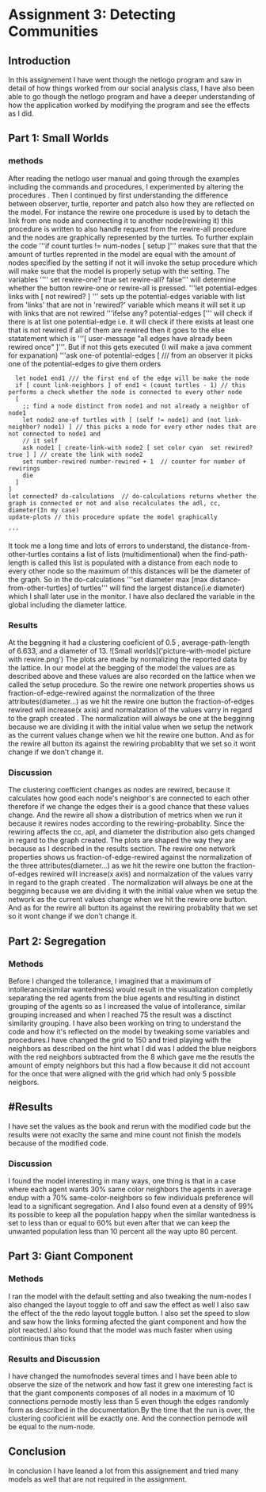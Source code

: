 # Assignment 3: Detecting Communities
<Nahom> <Asnake>


## Introduction
In this assignement I have went though the netlogo program and saw in detail of how things worked from our social analysis class, I have also been able to go though the netlogo program and have a deeper understanding of how the application worked by modifying the program and see the effects as I did. 
## Part 1: Small Worlds
### methods
After reading the netlogo user manual and going through the examples including the commands and procedures, I experimented by altering the 
procedures . Then I continued by first understanding the difference between observer, turtle, reporter and patch also how they are reflected
on the model. For instance the rewire one procedure is used by to detach the link from one node and connecting it to another node(rewiring it)
this procedure is written to also handle request from the rewire-all procedure and the nodes are graphically represented by the turtles. To further
explain the code '''if count turtles != num-nodes [
    setup
  ]'''
makes sure that that the amount of turtles reprented in the model are equal with the amount of nodes specified by the setting if not it will invoke
the setup procedure which will make sure that the model is properly setup with the setting. The variables '''' set rewire-one? true
  set rewire-all? false''' will determine whether the button rewire-one or rewire-all is pressed. '''let potential-edges links with [ not rewired? ] '''
  sets up the potential-edges variable with list from 'links' that are not in 'rewired?' variable which means it will set it up with links that are 
  not rewired   '''ifelse any? potential-edges [''' will check if there is at list one potential-edge i.e. it will check if there exists at least one
  that is not rewired if all of them are rewired then it goes to the else statatement which is '''[ user-message "all edges have already been rewired once" ]'''.
But if not this gets executed (I will make a java comment for expanation)
'''ask one-of potential-edges [  /// from an observer it picks one of the potential-edges to give them orders
     
      let node1 end1 /// the first end of the edge will be make the node 
      if [ count link-neighbors ] of end1 < (count turtles - 1) // this performs a check whether the node is connected to every other node 
      [
        ;; find a node distinct from node1 and not already a neighbor of node1
        let node2 one-of turtles with [ (self != node1) and (not link-neighbor? node1) ] // this picks a node for every other nodes that are not connected to node1 and 
        // it self
        ask node1 [ create-link-with node2 [ set color cyan  set rewired? true ] ] // create the link with node2
        set number-rewired number-rewired + 1  // counter for number of rewirings
        die
      ]
    ]
    let connected? do-calculations  // do-calculations returns whether the graph is connected or not and also recalculates the adl, cc, diameter(In my case)
    update-plots // this procedure update the model graphically

    '''
It took me a long time and lots of errors to understand, the distance-from-other-turtles contains a list of lists (multidimentional) when the find-path-length is called 
this list is populated with a distance from each node to every other node so the maximum of this distances will be the diameter of the graph. So in the do-calculations
'''set diameter max [max distance-from-other-turtles] of turtles''' will find the largest distance(i.e diameter) which I shall later use in the monitor. I have also declared the variable in the global including the diameter lattice. 

### Results
At the beggning it had a clustering coeficient of 0.5 , average-path-length of 6.633, and a diameter of 13. 
![Small worlds]('picture-with-model picture with rewire.png')
The plots are made by normalizing the reported data by the lattice. In our model at the begging of the model the values are as described above and these values are also
recorded on the lattice when we called the setup procedure.  So the rewire one network properties shows us fraction-of-edge-rewired against the normalization of the three
attributes(diameter...) as we hit the rewire one button the fraction-of-edges rewired will increase(x axis) and normalzation of the values varry in regard to the graph created . The normalization will always be one at the begginng because we are dividing it with the initial value when we setup the network as the current values change when we hit the rewire one button. And as for the rewire all button its against the rewiring probablity that we set so it wont change if we don't change it.

### Discussion
The clustering coefficient changes as nodes are rewired, because it calculates how good each node's neighbor's are connected to each other therefore if we change the edges their is a good chance that these values change. And the rewire all show a distribution of metrics when we run it because it rewires nodes according to the rewiring-probablity. Since the rewiring affects the cc, apl, and diameter the distribution also gets changed in regard to the graph created. The plots are shaped the way they are because as I described in the results section. The rewire one network properties shows us fraction-of-edge-rewired against the normalization of the three
attributes(diameter...) as we hit the rewire one button the fraction-of-edges rewired will increase(x axis) and normalzation of the values varry in regard to the graph created . The normalization will always be one at the begginng because we are dividing it with the initial value when we setup the network as the current values change when we hit the rewire one button. And as for the rewire all button its against the rewiring probablity that we set so it wont change if we don't change it.


## Part 2: Segregation

### Methods
Before I changed the tollerance, I imagined that a maximum of intollerance(similar wantedness) would result in the visualization completly separating the red agents from the blue agents and resulting in distinct grouping of the agents so as I increased the value of intollerance, similar grouping increased and when I reached 75 the result was a disctinct similarity grouping. I have also been working on tring to understand the code and how it's reflected on the model by tweaking some variables and procedures.I have changed the grid to 150 and tried playing with the neighbors as described on the hint what I did was I added the blue neigbors with the red neighbors subtracted from the 8 which gave me the resutls the amount of empty neighbors but this had a flow because it did not account for the once that were aligned with the grid which had only 5 possible neigbors.  


## #Results
I have set the values as the book and rerun with the modified code but the results were not exaclty the same and mine count not finish the models because of the modified code.

### Discussion
I found the model interesting in many ways, one thing is that in a case where each agent wants 30% same color neighbors the agents in average endup with a 70% same-color-neighbors so few individuals preference will lead to a significant segregation. And I also found even at a density of 99% its possible to keep all the population happy when the similar wantedness is set to less than or equal to 60% but even after that we can keep the unwanted population less than 10 percent all the way upto 80 percent. 

## Part 3: Giant Component
### Methods
I ran the model with the default setting and also tweaking the num-nodes I also changed the layout toggle to off and saw the effect as well I also saw the effect of the the redo layout toggle button. I also set the speed to slow and saw how the links forming afected the giant component and how the plot reacted.I also found that the model was much faster when using continious than ticks

### Results and Discussion
I have changed the numofnodes several times and I have been able to observe the size of the network and how fast it grew one interesting fact is that the giant components composes of all nodes in a maximum of 10 connections pernode mostly less than 5 even though the edges randomly form as described in the documentation.By the time that the run is over, the clustering cooficient will be exactly one. And the connection pernode will be equal to the num-node. 


## Conclusion
In conclusion I have leaned a lot from this assignement and tried many models as well that are not required in the assignment. 










